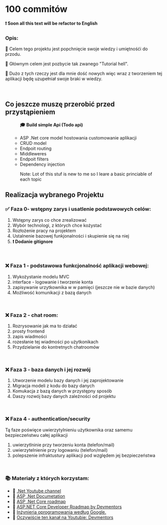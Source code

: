 <h1>100 commitów</h1>

<p><strong>❗️ Soon all this text will be refactor to English</strong></p>

<h3>Opis:</h3>
<p>🔵 Celem tego projektu jest popchnięcie swoje wiedzy i umiętnośći do przodu.</p>
<p>🔵 Głównym celem jest pozbycie tak zwanego "Tutorial hell".</p>
<p>🔵 Dużo z tych rzeczy jest dla mnie dość nowych więc wraz z tworzeniem tej aplikacji będę uzupełniał swoje braki w wiedzy.</p>
<br>
<h2>Co jeszcze muszę przerobić przed przystąpieniem</h2>
<ul>
  <ul>
    <h4>🎓 Build simple Api (Todo api)</h4>
      <li>ASP .Net core model hostowania customowanie aplikacji</li>
      <li>CRUD model</li>
      <li>Endpoit routing</li>
      <li>Middleweres</li>
      <li>Endpoit filters</li>
      <li>Dependency injection</li>
      <p>Note: Lot of this stuf is new to me so I leare a basic princiable of each topic</p>
  </ul>
  
</ul>

<h2>Realizacja wybranego Projektu</h2>

<h3>✅ Faza 0- wstępny zarys i usatlenie podstawowych celów:</h3>
<ol>
  <li>Wstępny zarys co chce zrealizować</li>
  <li>Wybór technologi, z których chce kożystać</li>
  <li>Rozłożenie pracy na projektem</li>
  <li>Ustalnenie bazowej funkjonalności i skupienie się na niej</li>
  <li><strong>❗️ Dodanie gitignore</strong></li>
</ol>
<br>
<h3>❌ Faza 1 - podstawowa funkcjonalność aplikacji webowej:</h3>
<ol>
  <li>Wykożystanie modelu MVC</li>
  <li>interface - logowanie i tworzenie konta</li>
  <li>zapisywanie urzytkownika w w pamięci (jeszcze nie w bazie danych)</li>
  <li>Możliwość komunikacji z bazą danych</li>
</ol>
<br>
<h3>❌ Faza 2 - chat room:</h3>
<ol>
  <li>Rozrysowanie jak ma to działać</li>
  <li>prosty frontend</li>
  <li>zapis wiadmości</li>
  <li>rozesłanie tej wiadmości po użytkonikach</li>
  <li>Przydzielanie do kontretnych chatroomów</li>
</ol>
<br>
<h3>❌ Faza 3 - baza danych i jej rozwój</h3>
<ol>
  <li>Utworzenie modelu bazy danych i jej zaprojektowanie</li>
  <li>Migracja modeli z kodu do bazy danych</li>
  <li>Komukacja z bazą danych w przystępny sposób</li>
  <li>Daszy rozwój bazy danych zależności od projektu</li>
</ol>
<br>
<h3>❌ Faza 4 - authentication/security</h3>
<p>Tą faze poświęce uwierzytylnieniu użytkownika oraz samemu bezpieczeństwu całej aplikacji</p>
<ol>
  <li>uwierzytlninie przy tworzeniu konta (telefon/mail)</li>
  <li>uwierzytelnienie przy logowaniu (telefon/mail)</li>
  <li>polepszenie infraktustury aplikacji pod względem jej bezpieczeństwa</li>
</ol>
<br>
<h3>📚 Materiały z których korzystam:</h3>
<ul>
  <li>📗 <a href="https://www.youtube.com/@dotnet/playlists">.Net Youtube channel</a></li>
  <li>📗 <a href="https://learn.microsoft.com/en-us/aspnet/core/?view=aspnetcore-6.0">ASP .Net Documetation</a></li>
  <li>📗 <a href="https://roadmap.sh/aspnet-core">ASP .Net Core roadmap</a></li>
  <li>📗 <a href="https://github.com/devmentors/aspnetcore-developer-roadmap">ASP.NET Core Developer Roadmap by Devmentors</a></li>
  <li>📗 <a href="https://helion.pl/ksiazki/inzynieria-oprogramowania-wedlug-google-czego-warto-sie-nauczyc-o-tworzeniu-oprogramowania-titus-winters-tom-manshreck-hyrum-wright,iogoog.htm#format/d">Inżynieria oprogramowania według Google.</a></li>
  <li>📗 <a href="https://www.youtube.com/@DevMentorsPL/featured">Oczywiście ten kanał na Youtubie: Devmentors</a></li>
</ul>
